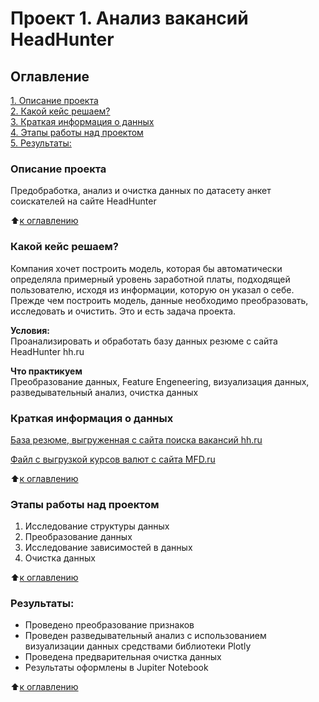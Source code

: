 # Проект 1. Анализ вакансий HeadHunter

## Оглавление  
[1. Описание проекта](https://github.com/Lily-8991/Education_SF/blob/main/README.md#Описание-проекта)  
[2. Какой кейс решаем?](https://github.com/Lily-8991/Education_SF/blob/main/README.md#Какой-кейс-решаем)  
[3. Краткая информация о данных](https://github.com/Lily-8991/Education_SF/blob/main/README.md#Краткая-информация-о-данных)  
[4. Этапы работы над проектом](https://github.com/Lily-8991/Education_SF/blob/main/README.md#Этапы-работы-над-проектом)  
[5. Результаты:](https://github.com/Lily-8991/Education_SF/blob/main/README.md#Результат)    


### Описание проекта    
Предобработка, анализ и очистка данных по датасету анкет соискателей на сайте HeadHunter

:arrow_up:[к оглавлению](https://github.com/Lily-8991/Education_SF/blob/main/README.md#Оглавление)


### Какой кейс решаем?  
Компания хочет построить модель, которая бы автоматически определяла примерный уровень заработной платы, подходящей пользователю, исходя из информации, которую он указал о себе. Прежде чем построить модель, данные необходимо преобразовать, исследовать и очистить. Это и есть задача проекта.

**Условия:**  
Проанализировать и обработать базу данных резюме с сайта HeadHunter hh.ru

**Что практикуем**   
Преобразование данных, Feature Engeneering, визуализация данных, разведывательный анализ, очистка данных

### Краткая информация о данных
[База резюме, выгруженная с сайта поиска вакансий hh.ru](https://drive.google.com/file/d/1Kb78mAWYKcYlellTGhIjPI-bCcKbGuTn/view)

[Файл с выгрузкой курсов валют с сайта MFD.ru](https://github.com/Lily-8991/Education_SF/blob/main/ExchangeRates.csv)

:arrow_up:[к оглавлению](https://github.com/Lily-8991/Education_SF/blob/main/README.md#Оглавление)

### Этапы работы над проектом  
1) Исследование структуры данных
2) Преобразование данных
3) Исследование зависимостей в данных
4) Очистка данных

:arrow_up:[к оглавлению](https://github.com/Lily-8991/Education_SF/blob/main/README.md#Оглавление)

### Результаты:  
- Проведено преобразование признаков
- Проведен разведывательный анализ с использованием визуализации данных средствами библиотеки Plotly
- Проведена предварительная очистка данных
- Результаты оформлены в Jupiter Notebook

:arrow_up:[к оглавлению](https://github.com/Lily-8991/Education_SF/blob/main/README.md#Оглавление)


